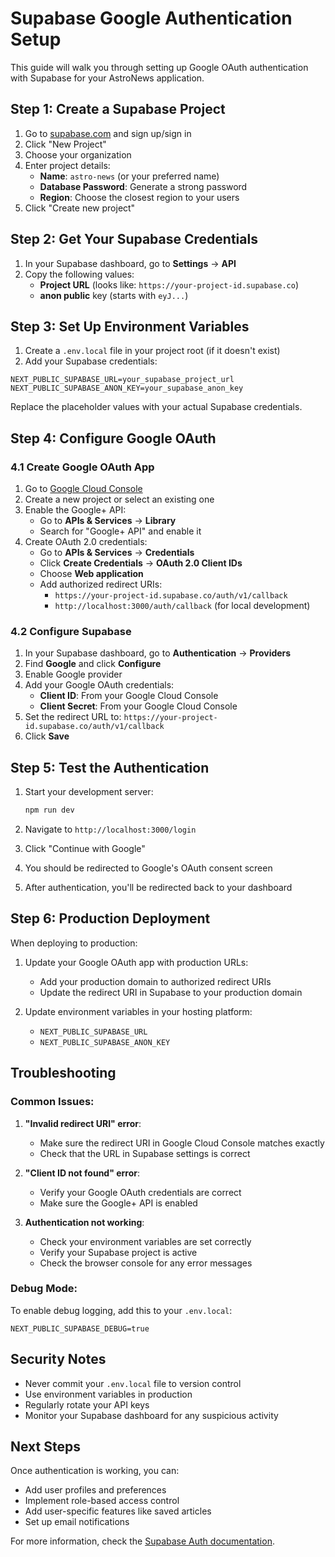 # Supabase Google Authentication Setup

This guide will walk you through setting up Google OAuth authentication with Supabase for your AstroNews application.

## Step 1: Create a Supabase Project

1. Go to [supabase.com](https://supabase.com) and sign up/sign in
2. Click "New Project"
3. Choose your organization
4. Enter project details:
   - **Name**: `astro-news` (or your preferred name)
   - **Database Password**: Generate a strong password
   - **Region**: Choose the closest region to your users
5. Click "Create new project"

## Step 2: Get Your Supabase Credentials

1. In your Supabase dashboard, go to **Settings** → **API**
2. Copy the following values:
   - **Project URL** (looks like: `https://your-project-id.supabase.co`)
   - **anon public** key (starts with `eyJ...`)

## Step 3: Set Up Environment Variables

1. Create a `.env.local` file in your project root (if it doesn't exist)
2. Add your Supabase credentials:

```env
NEXT_PUBLIC_SUPABASE_URL=your_supabase_project_url
NEXT_PUBLIC_SUPABASE_ANON_KEY=your_supabase_anon_key
```

Replace the placeholder values with your actual Supabase credentials.

## Step 4: Configure Google OAuth

### 4.1 Create Google OAuth App

1. Go to [Google Cloud Console](https://console.cloud.google.com/)
2. Create a new project or select an existing one
3. Enable the Google+ API:
   - Go to **APIs & Services** → **Library**
   - Search for "Google+ API" and enable it
4. Create OAuth 2.0 credentials:
   - Go to **APIs & Services** → **Credentials**
   - Click **Create Credentials** → **OAuth 2.0 Client IDs**
   - Choose **Web application**
   - Add authorized redirect URIs:
     - `https://your-project-id.supabase.co/auth/v1/callback`
     - `http://localhost:3000/auth/callback` (for local development)

### 4.2 Configure Supabase

1. In your Supabase dashboard, go to **Authentication** → **Providers**
2. Find **Google** and click **Configure**
3. Enable Google provider
4. Add your Google OAuth credentials:
   - **Client ID**: From your Google Cloud Console
   - **Client Secret**: From your Google Cloud Console
5. Set the redirect URL to: `https://your-project-id.supabase.co/auth/v1/callback`
6. Click **Save**

## Step 5: Test the Authentication

1. Start your development server:
   ```bash
   npm run dev
   ```

2. Navigate to `http://localhost:3000/login`
3. Click "Continue with Google"
4. You should be redirected to Google's OAuth consent screen
5. After authentication, you'll be redirected back to your dashboard

## Step 6: Production Deployment

When deploying to production:

1. Update your Google OAuth app with production URLs:
   - Add your production domain to authorized redirect URIs
   - Update the redirect URI in Supabase to your production domain

2. Update environment variables in your hosting platform:
   - `NEXT_PUBLIC_SUPABASE_URL`
   - `NEXT_PUBLIC_SUPABASE_ANON_KEY`

## Troubleshooting

### Common Issues:

1. **"Invalid redirect URI" error**:
   - Make sure the redirect URI in Google Cloud Console matches exactly
   - Check that the URL in Supabase settings is correct

2. **"Client ID not found" error**:
   - Verify your Google OAuth credentials are correct
   - Make sure the Google+ API is enabled

3. **Authentication not working**:
   - Check your environment variables are set correctly
   - Verify your Supabase project is active
   - Check the browser console for any error messages

### Debug Mode:

To enable debug logging, add this to your `.env.local`:
```env
NEXT_PUBLIC_SUPABASE_DEBUG=true
```

## Security Notes

- Never commit your `.env.local` file to version control
- Use environment variables in production
- Regularly rotate your API keys
- Monitor your Supabase dashboard for any suspicious activity

## Next Steps

Once authentication is working, you can:
- Add user profiles and preferences
- Implement role-based access control
- Add user-specific features like saved articles
- Set up email notifications

For more information, check the [Supabase Auth documentation](https://supabase.com/docs/guides/auth).

